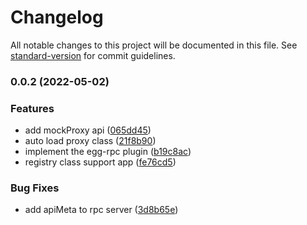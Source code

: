 # Changelog

All notable changes to this project will be documented in this file. See [standard-version](https://github.com/conventional-changelog/standard-version) for commit guidelines.

### 0.0.2 (2022-05-02)


### Features

* add mockProxy api ([065dd45](https://github.com/Foreinyel/egg-rpc/commit/065dd45647f4825c9c7ec5d391215d8e7c94643c))
* auto load proxy class ([21f8b90](https://github.com/Foreinyel/egg-rpc/commit/21f8b904fd3c72394b6ff81bba6da454e19b0d5b))
* implement the egg-rpc plugin ([b19c8ac](https://github.com/Foreinyel/egg-rpc/commit/b19c8acafe7ea201be47c55f251d72ef5761ab53))
* registry class support app ([fe76cd5](https://github.com/Foreinyel/egg-rpc/commit/fe76cd58ad08a8defd3ac1c8082b84391c5e6f40))


### Bug Fixes

* add apiMeta to rpc server ([3d8b65e](https://github.com/Foreinyel/egg-rpc/commit/3d8b65e4856bfd7049bf4262649e9c2e95f8ca16))
